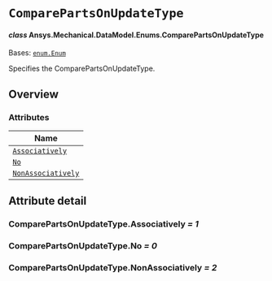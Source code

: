 # `ComparePartsOnUpdateType`

<a id="ansys.mechanical.stubs.v241.Ansys.Mechanical.DataModel.Enums.ComparePartsOnUpdateType"></a>

#### *class* Ansys.Mechanical.DataModel.Enums.ComparePartsOnUpdateType

Bases: [`enum.Enum`](https://docs.python.org/3/library/enum.html#enum.Enum)

Specifies the ComparePartsOnUpdateType.

<!-- !! processed by numpydoc !! -->

<a id="overview"></a>

## Overview

### Attributes

| Name |
| ------------------------------------------------------------------ |
| [`Associatively`](#ComparePartsOnUpdateType.Associatively) |
| [`No`](#ComparePartsOnUpdateType.No) |
| [`NonAssociatively`](#ComparePartsOnUpdateType.NonAssociatively) |

<a id="attribute-detail"></a>

## Attribute detail

<a id="ComparePartsOnUpdateType.Associatively"></a>

### ComparePartsOnUpdateType.Associatively *= 1*

<a id="ComparePartsOnUpdateType.No"></a>

### ComparePartsOnUpdateType.No *= 0*

<a id="ComparePartsOnUpdateType.NonAssociatively"></a>

### ComparePartsOnUpdateType.NonAssociatively *= 2*


